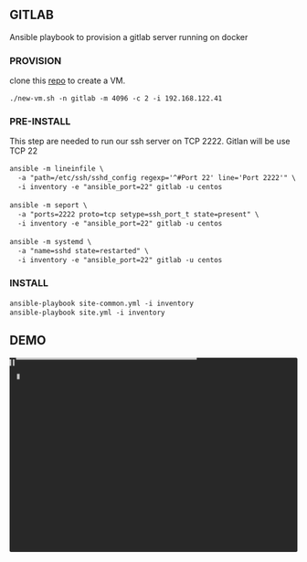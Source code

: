 ## GITLAB

Ansible playbook to provision a gitlab server running on docker

### PROVISION

clone this [repo](https://github.com/jenciso/kvm-provision) to create a VM.

```
./new-vm.sh -n gitlab -m 4096 -c 2 -i 192.168.122.41
```

### PRE-INSTALL

This step are needed to run our ssh server on TCP 2222. Gitlan will be use TCP 22

```
ansible -m lineinfile \
  -a "path=/etc/ssh/sshd_config regexp='^#Port 22' line='Port 2222'" \
  -i inventory -e "ansible_port=22" gitlab -u centos

ansible -m seport \
  -a "ports=2222 proto=tcp setype=ssh_port_t state=present" \
  -i inventory -e "ansible_port=22" gitlab -u centos

ansible -m systemd \
  -a "name=sshd state=restarted" \
  -i inventory -e "ansible_port=22" gitlab -u centos
```

### INSTALL

```
ansible-playbook site-common.yml -i inventory
ansible-playbook site.yml -i inventory
```

## DEMO

![](./docs/demo.svg)
